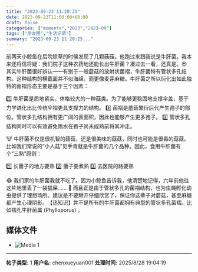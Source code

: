 ```yaml
---
title: "2023-09-23 11:20:25"
date: 2023-09-23T11:00:00+08:00
draft: false
categories: ["moments","2023","2023-09"]
tags: ["朋友圈","生活记录"]
summary: "2023-09-23 11:20:25..."
---
```


前两天小鲸鱼在后院除草的时候发现了几颗菇菇。他跑过来跟我说是牛肝菌。我本来还将信将疑：我们院子这种农药地还能长出牛肝菌？凑过去一看，还真是。😍
​
​其实牛肝菌很好辨认——有别于一般蘑菇的放射状菌褶，牛肝菌特有管状多孔结构。这种结构的横截面并不似海绵，而更像麦芽麻糖。牛肝菌之所以衍化出如此独特的菌褶形态主要是基于三个因素：

1️⃣ 牛肝菌是质地紧实，体格较大的一种菇类。为了能够更稳固地支撑伞盖，基于力学进化出比传统伞褶更具支撑力的结构。
2️⃣ 菌褶是蘑菇繁衍后代产生孢子的部位。管状多孔结构拥有更广阔的表面积，因此也能够产生更多孢子。
3️⃣ 管状多孔结构同时可以有效避免雨水在孢子尚未成熟前将其冲走。

🐮 牛肝菌不仅是很机智的菇菇，还是很美味的菇菇，同时也可能是很毒的菇菇。比如我们常说的“小人菇”见手青就是牛肝菌的几个品种。因此，食用牛肝菌有个“三熟”原则：

1️⃣ 长菌子的地方要熟
2️⃣ 菌子要煮熟
3️⃣ 去医院的路要熟

😂 我们家的牛肝菌我就不吃了。因为小鲸鱼告诉我，他清楚地记得，六年前他往这片地里丢了一袋猫屎…… 🤢 而且正是由于管状多孔的菌褶结构，也为虫蝇孵化幼虫提供了理想场所。建议是不要掰开仔细欣赏了，保证你这辈子对蘑菇，甚至麻糖都产生心理阴影。
​
【​热知识】并不是所有的牛肝菌都拥有典型的管状多孔菌褶。比如褶孔牛肝菌属 (Phylloporus) 。

## 媒体文件

- ![Media 1](/Moments/photos/2023-09-23/202309231120250.jpg)

---

**帖子类型:** 1
**用户名:** chenxueyuan001
**处理时间:** 2025/8/28 19:04:19
